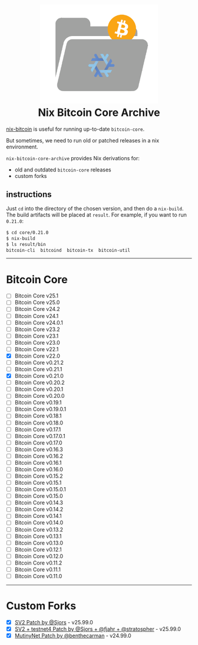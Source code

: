 <h1 align="center">
  <br>
  <img width="320" src="nix-bitcoin-core-archive.png" alt="nix-polkadot logo">
  <br>
Nix Bitcoin Core Archive
<br>
</h1>

[nix-bitcoin](https://github.com/fort-nix/nix-bitcoin) is useful for running up-to-date `bitcoin-core`.

But sometimes, we need to run old or patched releases in a nix environment.

`nix-bitcoin-core-archive` provides Nix derivations for:
- old and outdated `bitcoin-core` releases
- custom forks

## instructions

Just `cd` into the directory of the chosen version, and then do a `nix-build`. The build artifacts will be placed at `result`. For example, if you want to run `0.21.0`:
```
$ cd core/0.21.0
$ nix-build
$ ls result/bin
bitcoin-cli  bitcoind  bitcoin-tx  bitcoin-util
```

---

# Bitcoin Core

 - [ ] Bitcoin Core v25.1
 - [ ] Bitcoin Core v25.0
 - [ ] Bitcoin Core v24.2
 - [ ] Bitcoin Core v24.1
 - [ ] Bitcoin Core v24.0.1
 - [ ] Bitcoin Core v23.2
 - [ ] Bitcoin Core v23.1
 - [ ] Bitcoin Core v23.0
 - [ ] Bitcoin Core v22.1
 - [x] Bitcoin Core v22.0
 - [ ] Bitcoin Core v0.21.2
 - [ ] Bitcoin Core v0.21.1
 - [x] Bitcoin Core v0.21.0
 - [ ] Bitcoin Core v0.20.2
 - [ ] Bitcoin Core v0.20.1
 - [ ] Bitcoin Core v0.20.0
 - [ ] Bitcoin Core v0.19.1
 - [ ] Bitcoin Core v0.19.0.1
 - [ ] Bitcoin Core v0.18.1
 - [ ] Bitcoin Core v0.18.0
 - [ ] Bitcoin Core v0.17.1
 - [ ] Bitcoin Core v0.17.0.1
 - [ ] Bitcoin Core v0.17.0
 - [ ] Bitcoin Core v0.16.3
 - [ ] Bitcoin Core v0.16.2
 - [ ] Bitcoin Core v0.16.1
 - [ ] Bitcoin Core v0.16.0
 - [ ] Bitcoin Core v0.15.2
 - [ ] Bitcoin Core v0.15.1
 - [ ] Bitcoin Core v0.15.0.1
 - [ ] Bitcoin Core v0.15.0
 - [ ] Bitcoin Core v0.14.3
 - [ ] Bitcoin Core v0.14.2
 - [ ] Bitcoin Core v0.14.1
 - [ ] Bitcoin Core v0.14.0
 - [ ] Bitcoin Core v0.13.2
 - [ ] Bitcoin Core v0.13.1
 - [ ] Bitcoin Core v0.13.0
 - [ ] Bitcoin Core v0.12.1
 - [ ] Bitcoin Core v0.12.0
 - [ ] Bitcoin Core v0.11.2
 - [ ] Bitcoin Core v0.11.1
 - [ ] Bitcoin Core v0.11.0

---

# Custom Forks

- [x] [SV2 Patch by @Sjors](https://github.com/Sjors/bitcoin/tree/sv2m) - v25.99.0
- [x] [SV2 + testnet4 Patch by @Sjors + @fjahr + @stratospher](https://github.com/stratospher/bitcoin/tree/sv2-testnet4) - v25.99.0
- [x] [MutinyNet Patch by @benthecarman](https://github.com/benthecarman/bitcoin) - v24.99.0
